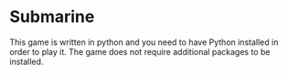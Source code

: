 # Submarine
This game is written in python and you need to have Python installed in order to play it.
The game does not require additional packages to be installed.
